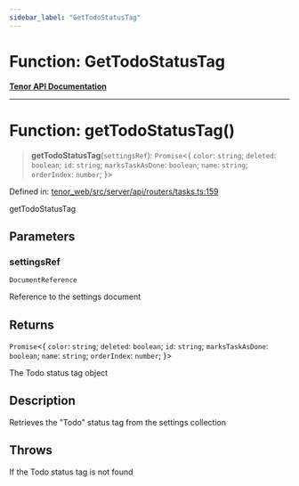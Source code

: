 ```yaml
---
sidebar_label: "GetTodoStatusTag"
---
```


# Function: GetTodoStatusTag

[**Tenor API Documentation**](../../README.md)

***

# Function: getTodoStatusTag()

> **getTodoStatusTag**(`settingsRef`): `Promise`\<\{ `color`: `string`; `deleted`: `boolean`; `id`: `string`; `marksTaskAsDone`: `boolean`; `name`: `string`; `orderIndex`: `number`; \}\>

Defined in: [tenor\_web/src/server/api/routers/tasks.ts:159](https://github.com/Apantli/Tenor/blob/b33873959b5093fc3e3d66ac4f230a78a6395bbd/tenor_web/src/server/api/routers/tasks.ts#L159)

getTodoStatusTag

## Parameters

### settingsRef

`DocumentReference`

Reference to the settings document

## Returns

`Promise`\<\{ `color`: `string`; `deleted`: `boolean`; `id`: `string`; `marksTaskAsDone`: `boolean`; `name`: `string`; `orderIndex`: `number`; \}\>

The Todo status tag object

## Description

Retrieves the "Todo" status tag from the settings collection

## Throws

If the Todo status tag is not found
